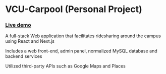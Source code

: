 # VCU-Carpool (Personal Project)

### [Live demo](https://www.tinyurl.com/vcucarpool)

A full-stack Web application that facilitates ridesharing around the campus using React and Next.js

Includes a web front-end, admin panel, normalized MySQL database and backend services

Utilized third-party APIs such as Google Maps and Places
